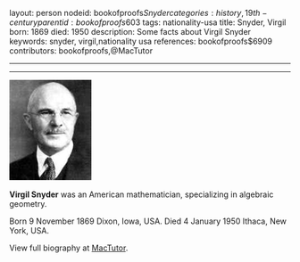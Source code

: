 layout: person
nodeid: bookofproofs$Snyder
categories: history,19th-century
parentid: bookofproofs$603
tags: nationality-usa
title: Snyder, Virgil
born: 1869
died: 1950
description: Some facts about Virgil Snyder
keywords: snyder, virgil,nationality usa
references: bookofproofs$6909
contributors: bookofproofs,@MacTutor

---


---

![Snyder.jpg](https://github.com/bookofproofs/bookofproofs.github.io/blob/main/_sources/_assets/images/portraits/Snyder.jpg?raw=true)

**Virgil Snyder** was an American mathematician, specializing in algebraic geometry.

Born 9 November 1869 Dixon, Iowa, USA. Died 4 January 1950 Ithaca, New York, USA.


View full biography at [MacTutor](https://mathshistory.st-andrews.ac.uk/Biographies/Snyder/).